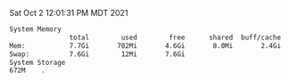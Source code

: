 Sat Oct  2 12:01:31 PM MDT 2021
```bash
System Memory
               total        used        free      shared  buff/cache   available
Mem:           7.7Gi       702Mi       4.6Gi       8.0Mi       2.4Gi       6.7Gi
Swap:          7.6Gi        12Mi       7.6Gi
System Storage
672M	.
```
```bash
